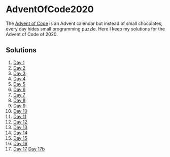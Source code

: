 # AdventOfCode2020

The [Advent of Code](https://adventofcode.com/) is an Advent calendar but instead of small chocolates, every day hides small programming puzzle. 
Here I keep my solutions for the Advent of Code of 2020.

## Solutions
 1. [Day 1](Day1/Day1.java)
 2. [Day 2](Day2/Day2.java)
 3. [Day 3](Day3/Day3.java)
 4. [Day 4](Day4/Day4.java)
 5. [Day 5](Day5/Day5.java)
 6. [Day 6](Day6/Day6.java)
 7. [Day 7](Day7/Day7.java)
 8. [Day 8](Day8/Day8.java)
 9. [Day 9](Day9/Day9.java)
 10. [Day 10](Day10/Day10.java)
 11. [Day 11](Day11/Day11.java)
 12. [Day 12](Day12/Day12.java)
 13. [Day 13](Day13/Day13.java)
 14. [Day 14](Day14/Day14.java)
 15. [Day 15](Day15/Day15.java)
 16. [Day 16](Day16/Day16.java)
 17. [Day 17](Day17/Day17.java)
 [Day 17b](Day17/Day17b.java)
